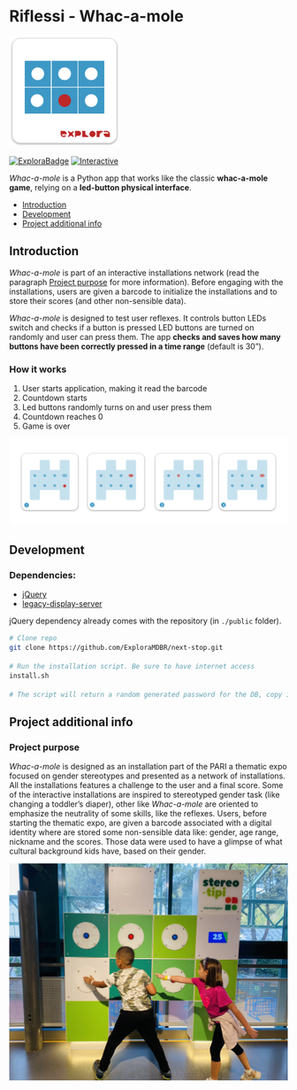 # Riflessi - Whac-a-mole

<img width="200" alt="project logo" src="images/logo.png">

[![ExploraBadge](https://img.shields.io/badge/-Explora-eb5c2f)](https://mdbr.it/en/) [![Interactive](https://img.shields.io/badge/-Interactive_installation-55ca7c)](https://en.wikipedia.org/wiki/Interactive_art)

*Whac-a-mole* is a Python app that works like the classic **whac-a-mole game**, relying on a **led-button physical interface**.

- [Introduction](#introduction)
- [Development](#development)
- [Project additional info](#infos)


## <a name="introduction"></a>Introduction
*Whac-a-mole* is part of an interactive installations network (read the paragraph [Project purpose](#purpose) for more information). Before engaging with the installations, users are given a barcode to initialize the installations and to store their scores (and other non-sensible data).

*Whac-a-mole* is designed to test user reflexes. It controls button LEDs switch and checks if a button is pressed
LED buttons are turned on randomly and  user can press them.
The app **checks and saves how many buttons have been correctly pressed in a time range** (default is 30”).


### How it works
1. User starts application, making it read the barcode
2. Countdown starts
3. Led buttons randomly turns on and user press them
4. Countdown reaches 0
5. Game is over

![How it works](images/flow.png)


## <a name="development"></a>Development
### Dependencies:
- [jQuery](https://github.com/jquery/jquery)
- [legacy-display-server](https://github.com/ExploraMDBR/legacy-display-server)

jQuery dependency already comes with the repository (in `./public` folder).

```bash
# Clone repo
git clone https://github.com/ExploraMDBR/next-stop.git

# Run the installation script. Be sure to have internet access  
install.sh

# The script will return a random generated password for the DB, copy it and paste it in "./database_manager.py"
```


## <a name="infos"></a>Project additional info

### <a name="purpose"></a>Project purpose
*Whac-a-mole* is designed as an installation part of the PARI a thematic expo focused on gender stereotypes and presented as a network of installations. All the installations features a challenge to the user and a final score. 
Some of the interactive installations are inspired to stereotyped gender task (like changing a toddler’s diaper), other like *Whac-a-mole* are oriented to emphasize the neutrality of some skills, like the reflexes.
Users, before starting the thematic expo, are given a barcode associated with a digital identity where are stored some non-sensible data like: gender, age range, nickname and the scores. Those data were used to have a glimpse of what cultural background kids have, based on their gender.

![Project image](images/example.png)





